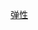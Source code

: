 <a href="https://imgimgimg.github.io/HH/day21/demo2-%E5%BC%B9%E6%80%A7%E8%BF%90%E5%8A%A8.html">弹性</a>
